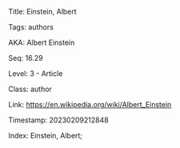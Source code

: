 Title:  Einstein, Albert

Tags:   authors

AKA:    Albert Einstein

Seq:    16.29

Level:  3 - Article

Class:  author

Link:   https://en.wikipedia.org/wiki/Albert_Einstein

Timestamp: 20230209212848

Index:  Einstein, Albert; 
